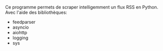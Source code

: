 Ce programme permets de scraper intelligemment un flux RSS en Python.  
Avec l'aide des bibliothèques:  
  - feedparser
  - asyncio
  - aiohttp
  - logging
  - sys
